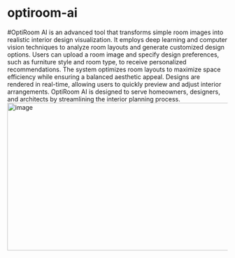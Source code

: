 # optiroom-ai
#OptiRoom AI is an advanced  tool that transforms simple room images into realistic interior design visualization.
It employs deep learning and computer vision techniques to analyze room layouts and generate customized design options.
Users can upload a room image and specify design preferences, such as furniture style and room type, to receive personalized recommendations.
The system optimizes room layouts to maximize space efficiency while ensuring a balanced aesthetic appeal.
Designs are rendered in real-time, allowing users to quickly preview and adjust interior arrangements.
OptiRoom AI is designed to serve homeowners, designers, and architects by streamlining the interior planning process.
<img width="2516" height="338" alt="image" src="https://github.com/user-attachments/assets/1cffd4dc-7dae-4346-b57a-62ec276e4433" />
